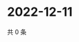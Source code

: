 # 2022-12-11

共 0 条

<!-- BEGIN WEIBO -->
<!-- 最后更新时间 Sun Dec 11 2022 13:12:47 GMT+0800 (China Standard Time) -->

<!-- END WEIBO -->
